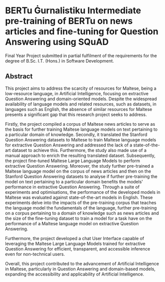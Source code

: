 # BERTu Ġurnalistiku Intermediate pre-training of BERTu on news articles and fine-tuning for Question Answering using SQuAD

Final Year Project submitted in partial fulfilment of the requirements for the degree of B.Sc. I.T. (Hons.) in Software Development.

## Abstract 
This project aims to address the scarcity of resources for Maltese, being a low-resource language, in Artificial Intelligence, focusing on extractive Question Answering and domain-oriented models. Despite the widespread availability of language models and related resources, such as datasets, in languages such as English, the absence of similar resources for Maltese presents a significant gap that this research project seeks to address.

Firstly, the project compiled a corpus of Maltese news articles to serve as the basis for further training Maltese language models on text pertaining to a particular domain of knowledge. Secondly, it translated the Stanford Question Answering datasets to Maltese to train Maltese language models for extractive Question Answering and addressed the lack of a state-of-the-art dataset to achieve this. Furthermore, the study also made use of a manual approach to enrich the resulting translated dataset. Subsequently, the project fine-tuned Maltese Large Language Models to perform extractive Question Answering. Moreover, the study further pre-trained a Maltese language model on the corpus of news articles and then on the Stanford Question Answering datasets to analyse if further pre-training the model on text pertaining to a particular domain benefits the models' performance in extractive Question Answering. Through a suite of experiments and optimisations, the performance of the developed models in Maltese was evaluated against state-of-the-art models in English.  These experiments delve into the impacts of the pre-training corpus that teaches the language model the fundamentals of the language, further pre-training on a corpus pertaining to a domain of knowledge such as news articles and the size of the fine-tuning dataset to train a model for a task have on the performance of a Maltese language model on extractive Question Answering. 

Furthermore, the project developed a chat User Interface capable of leveraging the Maltese Large Language Models trained for extractive Question Answering for efficient, transparent, and accessible inference even for non-technical users.  

Overall, this project contributed to the advancement of Artificial Intelligence in Maltese, particularly in Question Answering and domain-based models, expanding the accessibility and applicability of Artificial Intelligence.